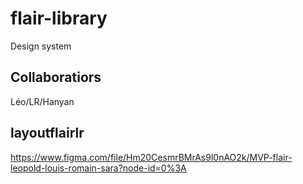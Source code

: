 # flair-library
Design system

##  Collaboratiors
Léo/LR/Hanyan

## layoutflairlr
https://www.figma.com/file/Hm20CesmrBMrAs9l0nAO2k/MVP-flair-leopold-louis-romain-sara?node-id=0%3A
